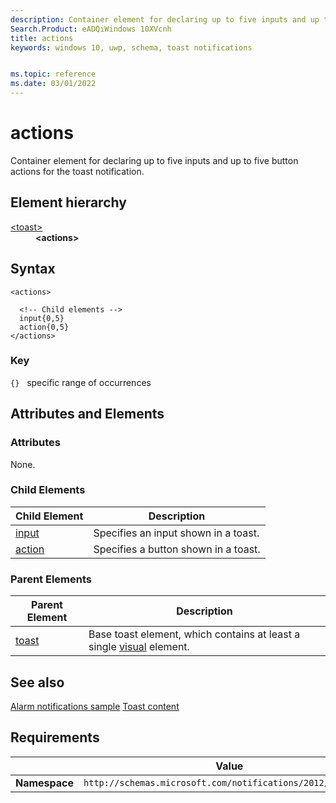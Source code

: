 ```yaml
---
description: Container element for declaring up to five inputs and up to five button actions for the toast notification.
Search.Product: eADQiWindows 10XVcnh
title: actions
keywords: windows 10, uwp, schema, toast notifications


ms.topic: reference
ms.date: 03/01/2022
---
```


# actions

Container element for declaring up to five inputs and up to five button actions for the toast notification.

## Element hierarchy

<dl>
<dt><a href="element-toast.md">&lt;toast&gt;</a></dt>
<dd><b>&lt;actions&gt;</b></dd>
</dl>

## Syntax

``` syntax
<actions>

  <!-- Child elements -->
  input{0,5}
  action{0,5}   
</actions>
```

### Key

`{}`   specific range of occurrences

## Attributes and Elements


### Attributes

None.

### Child Elements

| Child Element | Description |
|---------------|-------------|
| [input](element-input.md) | Specifies an input shown in a toast. |
| [action](element-action.md) | Specifies a button shown in a toast. |

### Parent Elements

| Parent Element | Description |
|----------------|-------------|
| [toast](element-toast.md) | Base toast element, which contains at least a single [visual](element-visual.md) element. |


## See also

[Alarm notifications sample](/samples/browse/)
[Toast content](/windows/apps/design/shell/tiles-and-notifications/adaptive-interactive-toasts)

## Requirements

|          | Value |
|----------|--------------|
| **Namespace** | `http://schemas.microsoft.com/notifications/2012/toast.xsd` |

 

 
